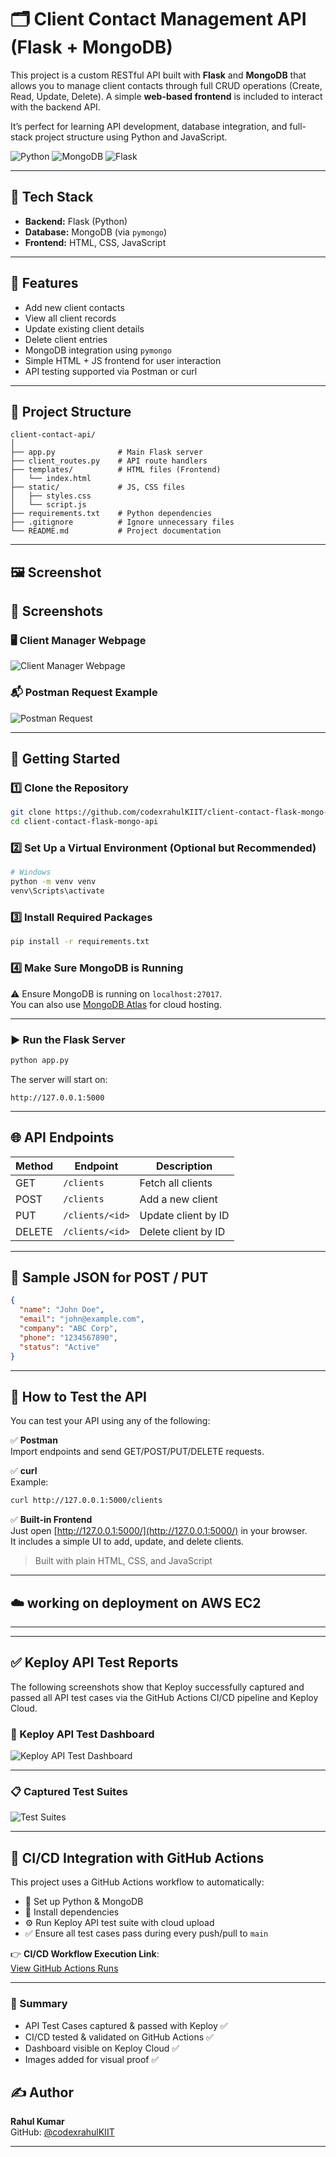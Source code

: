 # 🗂️ Client Contact Management API (Flask + MongoDB)

This project is a custom RESTful API built with **Flask** and **MongoDB** that allows you to manage client contacts through full CRUD operations (Create, Read, Update, Delete). A simple **web-based frontend** is included to interact with the backend API.

It’s perfect for learning API development, database integration, and full-stack project structure using Python and JavaScript.

![Python](https://img.shields.io/badge/python-3.10+-blue.svg)
![MongoDB](https://img.shields.io/badge/database-MongoDB-green)
![Flask](https://img.shields.io/badge/framework-Flask-lightgrey)

---

## 🧠 Tech Stack

- **Backend:** Flask (Python)
- **Database:** MongoDB (via `pymongo`)
- **Frontend:** HTML, CSS, JavaScript

---

## 🚀 Features

- Add new client contacts  
- View all client records  
- Update existing client details  
- Delete client entries  
- MongoDB integration using `pymongo`  
- Simple HTML + JS frontend for user interaction  
- API testing supported via Postman or curl  

---

## 📁 Project Structure

```
client-contact-api/
│
├── app.py              # Main Flask server
├── client_routes.py    # API route handlers
├── templates/          # HTML files (Frontend)
│   └── index.html
├── static/             # JS, CSS files
│   ├── styles.css
│   └── script.js
├── requirements.txt    # Python dependencies
├── .gitignore          # Ignore unnecessary files
└── README.md           # Project documentation
```

---

## 🖼️ Screenshot

## 📸 Screenshots

### 🖥️ Client Manager Webpage
![Client Manager Webpage](https://github.com/codexrahulKIIT/client-contact-flask-mongo-api/blob/bd808323d6a2d4cca67a6d3c4dd6b97b9fbf8372/screenshot/ClientContactmanger%20webpage%20shot.png?raw=true)

### 📬 Postman Request Example
![Postman Request](https://github.com/codexrahulKIIT/client-contact-flask-mongo-api/blob/bd808323d6a2d4cca67a6d3c4dd6b97b9fbf8372/screenshot/Postman%20%20req.png?raw=true)

---

## 🔧 Getting Started

### 1️⃣ Clone the Repository

```bash
git clone https://github.com/codexrahulKIIT/client-contact-flask-mongo-api.git
cd client-contact-flask-mongo-api
```

### 2️⃣ Set Up a Virtual Environment (Optional but Recommended)

```bash
# Windows
python -m venv venv
venv\Scripts\activate
```

### 3️⃣ Install Required Packages

```bash
pip install -r requirements.txt
```

### 4️⃣ Make Sure MongoDB is Running

⚠️ Ensure MongoDB is running on `localhost:27017`.  
You can also use [MongoDB Atlas](https://www.mongodb.com/cloud/atlas) for cloud hosting.

---

### ▶️ Run the Flask Server

```bash
python app.py
```

The server will start on:

```
http://127.0.0.1:5000
```

---

## 🌐 API Endpoints

| Method | Endpoint         | Description         |
|--------|------------------|---------------------|
| GET    | `/clients`       | Fetch all clients   |
| POST   | `/clients`       | Add a new client    |
| PUT    | `/clients/<id>`  | Update client by ID |
| DELETE | `/clients/<id>`  | Delete client by ID |

---

## 🔽 Sample JSON for POST / PUT

```json
{
  "name": "John Doe",
  "email": "john@example.com",
  "company": "ABC Corp",
  "phone": "1234567890",
  "status": "Active"
}
```

---

## 🧪 How to Test the API

You can test your API using any of the following:

✅ **Postman**  
Import endpoints and send GET/POST/PUT/DELETE requests.

✅ **curl**  
Example:

```bash
curl http://127.0.0.1:5000/clients
```

✅ **Built-in Frontend**  
Just open [http://127.0.0.1:5000/](http://127.0.0.1:5000/) in your browser.  
It includes a simple UI to add, update, and delete clients.

> Built with plain HTML, CSS, and JavaScript

---

## ☁️ working on deployment on AWS EC2
---
---

## ✅ Keploy API Test Reports

The following screenshots show that Keploy successfully captured and passed all API test cases via the GitHub Actions CI/CD pipeline and Keploy Cloud.

### 📸 Keploy API Test Dashboard

![Keploy API Test Dashboard](https://github.com/codexrahulKIIT/client-contact-flask-mongo-api/blob/fd283495f85d9e344e0c73b05f0ec6b5ddb078af/screenshot/Keploy%20Api%20test%20Dashboard.png?raw=true)

---

### 📋 Captured Test Suites

![Test Suites](https://github.com/codexrahulKIIT/client-contact-flask-mongo-api/blob/fd283495f85d9e344e0c73b05f0ec6b5ddb078af/screenshot/test%20suits.png?raw=true)

---

## 🔁 CI/CD Integration with GitHub Actions

This project uses a GitHub Actions workflow to automatically:

- 🐍 Set up Python & MongoDB
- 🔁 Install dependencies
- ⚙️ Run Keploy API test suite with cloud upload
- ✅ Ensure all test cases pass during every push/pull to `main`

👉 **CI/CD Workflow Execution Link**:  
[View GitHub Actions Runs](https://github.com/codexrahulKIIT/client-contact-flask-mongo-api/actions)

---

### 📝 Summary

- API Test Cases captured & passed with Keploy ✅  
- CI/CD tested & validated on GitHub Actions ✅  
- Dashboard visible on Keploy Cloud ✅  
- Images added for visual proof ✅  


## ✍️ Author

**Rahul Kumar**  
GitHub: [@codexrahulKIIT](https://github.com/codexrahulKIIT)

---

